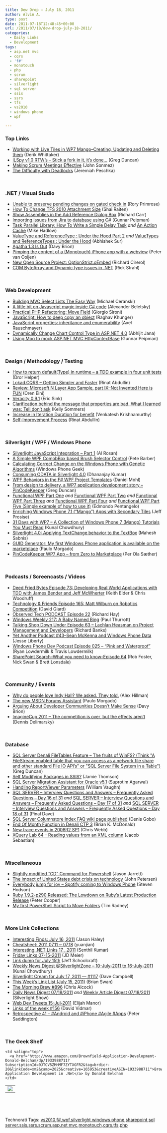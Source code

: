 ```yaml
---
title: Dew Drop – July 18, 2011
author: Alvin A.
type: post
date: 2011-07-18T12:48:45+00:00
url: /2011/07/18/dew-drop-july-18-2011/
categories:
  - Daily Links
  - Development
tags:
  - asp.net mvc
  - cqrs
  - 'f#'
  - monotouch
  - php
  - scrum
  - sharepoint
  - silverlight
  - sql server
  - ssis
  - ssrs
  - tfs
  - vs2010
  - windows phone
  - wpf

---
```

### <a name="top"></a>Top Links

  * [Working with Live Tiles in WP7 Mango–Creating, Updating and Deleting them][1] (Derik Whittaker)
  * [ILSpy v1.0 RTW&#8217;s &#8211; Stick a fork in it, it&#8217;s done&#8230;][2] (Greg Duncan)
  * [Making Scrum Meetings Effective][3] (John Sonmez)
  * [The Difficulty with Deadlocks][4] (Jeremiah Peschka)

&#160;

### <a name="dotnet"></a>.NET / Visual Studio

  * [Unable to preserve pending changes on gated check in][5] (Rory Primrose)
  * <a href="http://feedproxy.google.com/~r/ShaiRaiten/~3/-eWg76JcD1A/how-to-change-tfs-2010-attachment-size.aspx" target="_blank">How To Change TFS 2010 Attachment Size</a> (Shai Raiten)
  * [Show Assemblies in the Add Reference Dialog Box][6] (Richard Carr)
  * [Importing issues from Jira to database using C#][7] (Gunnar Peipman)
  * [Task Parallel Library: How To Write a Simple Delay Task][8] _and_ [An Action Cache][9] (Mike Hadlow)
  * [ValueType and ReferenceType : Under the Hood Part 2][10] _and_ [ValueTypes and ReferenceTypes : Under the Hood][11] (Abhishek Sur)
  * [Agatha 1.3 Is Out][12] (Davy Brion)
  * [Pimping the content of a (Monotouch) iPhone app with a webview][13] (Peter van Ooijen)
  * [New Open Source Project: OptionStrict.oEmbed][14] (Richard Cirerol)
  * [COM ByteArray and Dynamic type issues in .NET][15] (Rick Strahl)

&#160;

### <a name="web"></a>Web Development

  * [Building MVC Select Lists The Easy Way][16] (Michael Ceranski)
  * [A little bit on Javascript magic inside C# code][17] (Alexander Beletsky)
  * [Practical PHP Refactoring: Move Field][18] (Giorgio Sironi)
  * [JavaScript: How to deep copy an object][19] (Raghav Khunger)
  * [JavaScript properties: inheritance and enumerability][20] (Axel Rauschmayer)
  * [Dynamically Change Chart Control Type in ASP.NET 4.0][21] (Abhijit Jana)
  * [Using Moq to mock ASP.NET MVC HttpContextBase][22] (Gunnar Peipman)

&#160;

### <a name="design"></a>Design / Methodology / Testing

  * [How to return default(Type) in runtime – a TDD example in four unit tests][23] (Dror Helper)
  * [Lokad.CQRS &#8211; Getting Simpler and Faster][24] (Rinat Abdullin)
  * [Review: Microsoft N Layer App Sample, part IX–Not Invented Here is FUN][25] (Oren Eini)
  * [Veracity 0.9.1][26] (Eric Sink)
  * [Clarification behind the message that properties are bad. What I learned was: Tell don’t ask][27] (Kelly Sommers)
  * [Increase in Iteration Duration for benefit][28] (Venkatesh Krishnamurthy)
  * [Self-Improvement Process][29] (Rinat Abdullin)

&#160;

### <a name="silverlight"></a>Silverlight / WPF / Windows Phone

  * [Silverlight JavaScript Integration &#8211; Part 1][30] (Al Rosan)
  * [A Simple WPF ComobBox based Brush Selector Control][31] (Pete Barber)
  * [Calculating Correct Change on the Windows Phone with Genetic Algorithms][32] (Windows Phone Geek)
  * [Consuming ODATA in Silverlight 4.0][33] (Dhananjay Kumar)
  * [WPF Behaviors in the F# WPF Project Templates][34] (Daniel Mohl)
  * [From design to delivery, a WP7 application development story &#8211; PinCodeKeeper][35] (Greg Duncan)
  * [Functional WPF Part One][36] _and_ [Functional WPF Part Two][37] _and_ [Functional WPF Part Three][38] _and_ [Functional WPF Part Four][39] _and_ [Functional WPF Part Five (Simple example of how to use it)][40] (Edmondo Pentangelo)
  * [Enriching Windows Phone 7.1 (“Mango”) Apps with Secondary Tiles][41] (Jeff Prosise)
  * [31 Days with WP7 &#8211; A Collection of Windows Phone 7 (Mango) Tutorials You Must Read][42] (Kunal Chowdhury)
  * [Silverlight 4.0: Applying TextChange behavior to the TextBox][43] (Mahesh Sabnis)
  * [GUID Generator: My first Windows Phone application is available on the marketplace][44] (Paulo Morgado)
  * [PinCodeKeeper WP7 App – from Zero to Marketplace][45] (Per Ola Sæther)

&#160;

### <a name="podcasts"></a>Podcasts / Screencasts / Videos

  * <a href="http://feedproxy.google.com/~r/deepfriedbytes/~3/XTyQyi14-o8/" target="_blank">Deed Fried Bytes Episode 73: Developing Real World Applications with TDD with James Bender and Jeff McWherter</a> (Keith Elder & Chris Woodruff)
  * <a href="http://feedproxy.google.com/~r/TechnologyAndFriends/~3/v_ae5f5VD0c/tf165.aspx" target="_blank">Technology & Friends Episode 165: Matt Wilburn on Robotics Competition</a> (David Giard)
  * [Observed Tech PODCAST Episode 22][46] (Richard Hay)
  * [Windows Weekly 217: A Baby Named Bing][47] (Paul Thurrott)
  * <a href="http://feedproxy.google.com/~r/TalkingShopDownUnder/~3/pCKzmRHgjXQ/episode-63-lachlan-heasman-on-project.html" target="_blank">Talking Shop Down Under Episode 63 &#8211; Lachlan Heasman on Project Management and Developers</a> (Richard Banks)
  * [Yet Another Podcast #43–Sean McKenna and Windows Phone Data][48] (Jesse Liberty)
  * <a href="http://feedproxy.google.com/~r/WindowsPhoneDevPodcast/~3/hzoajw69JIA/" target="_blank">Windows Phone Dev Podcast Episode 025 – “Pink and Waterproof”</a> (Ryan Lowdermilk & Travis Lowdermilk)
  * <a href="http://www.sharepointpodshow.com/archive/2011/07/18/sharepoint-search-what-you-need-to-know-episode-64.aspx" target="_blank">SharePoint Search&#8211;What you need to know-Episode 64</a> (Rob Foster, Nick Swan & Brett Lonsdale)

&#160;

### <a name="events"></a>Community / Events

  * [Why do people love Indy Hall? We asked. They told.][49] (Alex Hillman)
  * [The new MSDN Forums Assistant][50] (Paulo Morgado)
  * [Arguing About Developer Communities Doesn’t Make Sense][51] (Davy Brion)
  * [ImagineCup 2011 &#8211; The competition is over, but the effects aren&#8217;t][52] (Dennis Delimarsky)

&#160;

### <a name="db"></a>Database

  * [SQL Server Denali FileTables Feature &#8211; The fruits of WinFS? (Think "A FileStream enabled table that you can access as a network file share and other standard File IO API&#8217;s" or "SQL Server File System in a Table")][53] (Greg Duncan)
  * [Self Modifying Packages in SSIS?][54] (Jamie Thomson)
  * [SQL Server Migration Assistant for Oracle v5.1][55] (Suprotim Agarwal)
  * [Handling ReportViewer Parameters][56] (William Vaughn)
  * [SQL SERVER – Interview Questions and Answers – Frequently Asked Questions – Day 16 of 31][57] _and_ [SQL SERVER – Interview Questions and Answers – Frequently Asked Questions – Day 17 of 31][58] _and_ [SQL SERVER – Interview Questions and Answers – Frequently Asked Questions – Day 18 of 31][59] (Pinal Dave)
  * [SQL Server Columnstore Index FAQ wiki page published][60] (Denis Gobo)
  * [End Of Month Function in Denali CTP 3][61] (Brian K. McDonald)
  * [New trace events in 2008R2 SP1][62] (Chris Webb)
  * [XQuery Lab 64 – Reading values from an XML column][63] (Jacob Sebastian)

&#160;

### <a name="misc"></a>Miscellaneous

  * [Slightly modified “CD” Command for Powershell][64] (Jason Jarrett)
  * [The impact of United States debt crisis on technology][65] (John Petersen)
  * [Everybody jump for joy – Spotify coming to Windows Phone][66] (Steven Hodson)
  * [Ruby 1.9.2-p290 Released: The Lowdown on Ruby’s Latest Production Release][67] (Peter Cooper)
  * [My first PowerShell Script to Move Folders][68] (Tim Radney)

&#160;

### <a name="links"></a>More Link Collections

  * [Interesting Finds: July 16, 2011][69] (Jason Haley)
  * [Cheatsheet: 2011 07.11 ~ 07.18][70] (yuanjian)
  * [Interesting .NET Links 17 , 2011][71] (Senthil Kumar)
  * [Friday Links 07-15-2011][72] (JD Meier)
  * [Link dump for July 15th][73] (Jeff Schoolcraft)
  * [Weekly News Digest @SilverlightZone &#8211; 10-July-2011 to 16-July-2011][74] (Kunal Chowdhury)
  * [Silverlight Cream for July 17, 2011 &#8212; #1117][75] (Dave Campbell)
  * [This Week’s Link List (July 15, 2011)][76] (Brian Swan)
  * [The Morning Brew #896][77] (Chris Alcock)
  * [Daily News Digest 07/18/2011][78] _and_ [Weekly Article Digest 07/18/2011][79] (Silverlight Show)
  * <a href="http://webdevtweets.blogspot.com/2011/07/15-jul-2011.html" target="_blank">Web Dev Tweets 15-Jul-2011</a> (Elijah Manor)
  * [Links of the week #156][80] (David Vidmar)
  * [Retrospective 41 – #Android and #iPhone #Agile #Apps][81] (Peter Saddington)

&#160;

### <a name="shelf"></a>The Geek Shelf

<table border="0" cellspacing="0" cellpadding="0">
  <tr>
    <td>
      <img data-recalc-dims="1" decoding="async" src="https://i0.wp.com/ecx.images-amazon.com/images/I/51nKKDUX4uL._SL160_.jpg?w=660" />
    </td>
    
    <td valign="top">
      <a href="http://www.amazon.com/Brownfield-Application-Development-Donald-Belcham/dp/1933988711?SubscriptionId=0JTCV5ZMHMF7ZYTXGFR2&tag=brdicr-20&linkCode=xm2&camp=2025&creative=165953&creativeASIN=1933988711">Brownfield Application Development in .Net</a> by Donald Belcham
    </td>
  </tr>
</table>

&#160;

<div style="padding-bottom: 0px; margin: 0px; padding-left: 0px; padding-right: 0px; display: inline; float: none; padding-top: 0px" id="scid:C16BAC14-9A3D-4c50-9394-FBFEF7A93539:7466ec48-f4c0-499a-b47e-d2a3aa623691" class="wlWriterEditableSmartContent">
  <!--dotnetkickit-->
</div>

&#160;

<div style="padding-bottom: 0px; margin: 0px; padding-left: 0px; padding-right: 0px; display: inline; float: none; padding-top: 0px" id="scid:0767317B-992E-4b12-91E0-4F059A8CECA8:1d1b92c4-f866-42ac-925b-ebfd7d0b5818" class="wlWriterEditableSmartContent">
  Technorati Tags: <a href="http://technorati.com/tags/vs2010" rel="tag">vs2010</a>,<a href="http://technorati.com/tags/f%23" rel="tag">f#</a>,<a href="http://technorati.com/tags/wpf" rel="tag">wpf</a>,<a href="http://technorati.com/tags/silverlight" rel="tag">silverlight</a>,<a href="http://technorati.com/tags/windows+phone" rel="tag">windows phone</a>,<a href="http://technorati.com/tags/sharepoint" rel="tag">sharepoint</a>,<a href="http://technorati.com/tags/sql+server" rel="tag">sql server</a>,<a href="http://technorati.com/tags/ssis" rel="tag">ssis</a>,<a href="http://technorati.com/tags/ssrs" rel="tag">ssrs</a>,<a href="http://technorati.com/tags/scrum" rel="tag">scrum</a>,<a href="http://technorati.com/tags/asp.net+mvc" rel="tag">asp.net mvc</a>,<a href="http://technorati.com/tags/monotouch" rel="tag">monotouch</a>,<a href="http://technorati.com/tags/cqrs" rel="tag">cqrs</a>,<a href="http://technorati.com/tags/tfs" rel="tag">tfs</a>,<a href="http://technorati.com/tags/php" rel="tag">php</a>
</div>

 [1]: http://feedproxy.google.com/~r/Devlicious/~3/zszatMzo2e0/working-with-live-tiles-in-wp7-mango-creating-updating-and-deleting-them.aspx
 [2]: http://coolthingoftheday.blogspot.com/2011/07/ilspy-v10-rtw-stick-fork-in-it-it-done.html
 [3]: http://simpleprogrammer.com/2011/07/17/making-scrum-meetings-effective/
 [4]: http://feedproxy.google.com/~r/BrentOzar-SqlServerDba/~3/55hk0VyF-0M/
 [5]: http://feedproxy.google.com/~r/RoryPrimrose/~3/SgQQ4e5Xuq8/post.aspx
 [6]: http://feedproxy.google.com/~r/BlackwaspLatestAdditions/~3/BQXw7UQRnmY/VSReferencesDialog.aspx
 [7]: http://feedproxy.google.com/~r/gunnarpeipman/~3/Ouy8X6wDRT4/importing-issues-from-jira-to-database-using-c.aspx
 [8]: http://feedproxy.google.com/~r/CodeRant/~3/DfgeGRCmono/task-parallel-library-how-to-write.html
 [9]: http://feedproxy.google.com/~r/CodeRant/~3/tUrCXyzpprs/action-cache.html
 [10]: http://feedproxy.google.com/~r/abhisheksur/WTgI/~3/48pYtNAmWw0/valuetype-and-referencetype-under-hood.html
 [11]: http://feedproxy.google.com/~r/abhisheksur/WTgI/~3/W0K0RkyWGOY/valuetypes-and-referencetypes-under.html
 [12]: http://feedproxy.google.com/~r/davybrion/~3/qOWdUJTt9rU/
 [13]: http://feedproxy.google.com/~r/CodeBetter/~3/IOooyM5QxII/
 [14]: http://feedproxy.google.com/~r/ElegantCode/~3/NmdhuOIlnak/
 [15]: http://feedproxy.google.com/~r/RickStrahl/~3/1XKC7XeKse0/COM-ByteArray-and-Dynamic-type-issues-in-NET
 [16]: http://feedproxy.google.com/~r/codecapers/~3/jvtbVctSR_0/post.aspx
 [17]: http://feedproxy.google.com/~r/abeletskyblog/~3/hn1jO6c-bl8/little-bit-on-javascript-magic-inside-c.html
 [18]: http://feeds.dzone.com/~r/zones/agile/~3/xwmpJQL9osE/practical-php-refactoring-move-0
 [19]: http://feeds.dzone.com/~r/zones/css/~3/-Pjz9RS3S68/javascript-how-deep-copy
 [20]: http://feeds.dzone.com/~r/zones/css/~3/ILMVDoIIV9M/javascript-properties
 [21]: http://dailydotnettips.com/2011/07/16/dynamically-change-chart-control-type-in-asp-net-4-0/
 [22]: http://feedproxy.google.com/~r/gunnarpeipman/~3/X_gLBGvYDJQ/using-moq-to-mock-asp-net-mvc-httpcontextbase.aspx
 [23]: http://feedproxy.google.com/~r/HelperCode/~3/lDWvNsIMFjU/how-to-return-defaulttype-in-runtime.html
 [24]: http://feeds.abdullin.com/~r/RinatAbdullin/~3/zlmTWYmYCEs/lokadcqrs-getting-simpler-and-faster.html
 [25]: http://feedproxy.google.com/~r/AyendeRahien/~3/rRtf9rmoaxc/review-microsoft-n-layer-app-sample-part-ixndash-not-invented-here-is-fun
 [26]: http://software.ericsink.com/entries/veracity_0_9_1.html
 [27]: http://feedproxy.google.com/~r/kellabyte/~3/YIkA7FFUcWU/
 [28]: http://feeds.dzone.com/~r/zones/agile/~3/Qcy8TM1YzV4/increase-iteration-duration
 [29]: http://feeds.abdullin.com/~r/RinatAbdullin/~3/vxy5tj5VtwE/self-improvement-process.html
 [30]: http://www.codeproject.com/KB/silverlight/SilverlightJS_Integration.aspx
 [31]: http://www.codeproject.com/KB/WPF/BrushSelectorArticle.aspx
 [32]: http://www.windowsphonegeek.com/articles/Calculating-Correct-Change-on-the-Windows-Phone-with-Genetic-Algorithms
 [33]: http://debugmode.net/2011/07/17/consuming-odata-in-silverlight-4-0/
 [34]: http://bloggemdano.blogspot.com/2011/07/wpf-behaviors-in-f-wpf-project.html
 [35]: http://coolthingoftheday.blogspot.com/2011/07/from-design-to-delivery-wp7-application.html
 [36]: http://feedproxy.google.com/~r/FCode/~3/lZmyHtO6wFQ/functional-wpf-part-one.html
 [37]: http://feedproxy.google.com/~r/FCode/~3/1eTVAgvooRE/functional-wpf-part-two.html
 [38]: http://feedproxy.google.com/~r/FCode/~3/cXlRxPB39so/functional-wpf-part-three.html
 [39]: http://feedproxy.google.com/~r/FCode/~3/lnF0Mc-w4yI/functional-wpf-part-four.html
 [40]: http://feedproxy.google.com/~r/FCode/~3/PW7TSYO_PjE/functional-wpf-part-five-simple-example.html
 [41]: http://www.wintellect.com/CS/blogs/jprosise/archive/2011/07/15/enriching-windows-phone-7-1-mango-apps-with-secondary-tiles.aspx
 [42]: http://feedproxy.google.com/~r/kunal2383/~3/pM0bwfSuca4/31-days-with-wp7-collection-of-windows.html
 [43]: http://feedproxy.google.com/~r/netCurryRecentArticles/~3/FKphkj92zyU/ShowArticle.aspx
 [44]: http://feeds.paulomorgado.net/~r/PauloMorgado/Blogs/EN/~3/qF6OMajA7ho/guid-generator-my-first-windows-phone-application-is-available-on-the-marketplace.aspx
 [45]: http://mobile.dzone.com/news/pincodekeeper-wp7-app-%E2%80%93-zero
 [46]: http://www.windowsobserver.com/2011/07/18/observed-tech-podcast-episode-22/
 [47]: http://www.winsupersite.com/article/videos-and-podcasts/windows-weekly-217-baby-named-bing-139845
 [48]: http://feedproxy.google.com/~r/JesseLiberty-SilverlightGeek/~3/xzvUkhJg-0M/
 [49]: http://feedproxy.google.com/~r/IndependentsHall-BlogFeed/~3/rtq_sKG1eOI/
 [50]: http://feeds.paulomorgado.net/~r/PauloMorgado/Blogs/EN/~3/KntoQxg2zPk/the-new-msdn-forums-assistant.aspx
 [51]: http://feedproxy.google.com/~r/davybrion/~3/UbnuetGs0ao/
 [52]: http://feeds.dzone.com/~r/zones/dotnet/~3/TpUtjxNrEAQ/imaginecup-2011-competition
 [53]: http://coolthingoftheday.blogspot.com/2011/07/sql-server-denali-filetables-feature.html
 [54]: http://feedproxy.google.com/~r/jamiet/~3/T1yyVyofd74/self-modifying-packages-in-ssis.aspx
 [55]: http://feedproxy.google.com/~r/sqlservercurry/blog/~3/xftcuPOp67c/sql-server-migration-assistant-for.html
 [56]: http://betav.com/blog/billva/2011/07/handling-reportviewer-paramete.html
 [57]: http://blog.sqlauthority.com/2011/07/16/sql-server-interview-questions-and-answers-frequently-asked-questions-day-16-of-31/
 [58]: http://blog.sqlauthority.com/2011/07/17/sql-server-interview-questions-and-answers-frequently-asked-questions-day-17-of-31/
 [59]: http://blog.sqlauthority.com/2011/07/18/sql-server-interview-questions-and-answers-frequently-asked-questions-day-18-of-31/
 [60]: http://blogs.lessthandot.com/index.php/DataMgmt/DataDesign/sql-server-columnstore-index-faq
 [61]: http://www.sqlservercentral.com/blogs/briankmcdonald/archive/2011/07/17/end-of-month-function-in-denali-ctp-3.aspx
 [62]: http://feedproxy.google.com/~r/sqlserverpedia/~3/kxx3vH_tfmg/
 [63]: http://feedproxy.google.com/~r/ExploringBeyondRelational/~3/btkXNtJ08Y8/xquery-lab-64-reading-values-from-an-xml-column.aspx
 [64]: http://feedproxy.google.com/~r/ElegantCode/~3/VJVlTSxgmyU/
 [65]: http://feedproxy.google.com/~r/LosTechies/~3/2opiAGHcCWo/
 [66]: http://feedproxy.google.com/~r/Winextra/~3/041SiS5Ay04/
 [67]: http://feedproxy.google.com/~r/RubyInside/~3/o0DpHv8yNbA/ruby-1-9-2-p290-released-the-lowdown-on-rubys-latest-production-release-5145.html
 [68]: http://www.sqlservercentral.com/blogs/timradney/archive/2011/07/15/my-first-powershell-script-to-move-folders.aspx
 [69]: http://jasonhaley.com/blog/post.aspx?id=812ec063-7ec4-4cb7-8e45-18a38d28ceec
 [70]: http://weblogs.asp.net/yuanjian/archive/2011/07/18/cheatsheet-2011-07-11-07-18.aspx
 [71]: http://feedproxy.google.com/~r/ginktage/EPSB/~3/TE2MEnmiQ8U/
 [72]: http://feedproxy.google.com/~r/jmeier/~3/D8IAab_2Lio/friday-links-07-15-2011.aspx
 [73]: http://thequeue.net/blog/2011/07/15/link-dump-for-july-15th-2/
 [74]: http://feedproxy.google.com/~r/kunal2383/~3/B2He-AM0gFg/weekly-news-digest-silverlightzone-10.html
 [75]: http://geekswithblogs.net/WynApseTechnicalMusings/archive/2011/07/17/146244.aspx
 [76]: http://blogs.msdn.com/b/brian_swan/archive/2011/07/15/this-week-s-link-list-july-15-2011.aspx
 [77]: http://feedproxy.google.com/~r/ReflectivePerspective/~3/TujqyuCqtis/
 [78]: http://feedproxy.google.com/~r/silverlightshow/~3/kbyBu_EQHJo/Daily-News-Digest-07-18-2011.aspx
 [79]: http://feedproxy.google.com/~r/silverlightshow/~3/pllMgyJbQ8E/Weekly-Article-Digest-07-18-2011.aspx
 [80]: http://feeds.vidmar.net/~r/BiteMyBytes/~3/YZVfOMjU7AE/links-of-the-week-156.aspx
 [81]: http://feedproxy.google.com/~r/agilescout/~3/T5tEr6OPGt8/